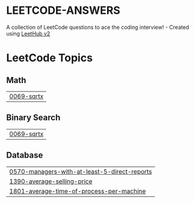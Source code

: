 # LEETCODE-ANSWERS
A collection of LeetCode questions to ace the coding interview! - Created using [LeetHub v2](https://github.com/arunbhardwaj/LeetHub-2.0)

<!---LeetCode Topics Start-->
# LeetCode Topics
## Math
|  |
| ------- |
| [0069-sqrtx](https://github.com/Mohammed-Nabeel-K/LEETCODE-ANSWERS/tree/master/0069-sqrtx) |
## Binary Search
|  |
| ------- |
| [0069-sqrtx](https://github.com/Mohammed-Nabeel-K/LEETCODE-ANSWERS/tree/master/0069-sqrtx) |
## Database
|  |
| ------- |
| [0570-managers-with-at-least-5-direct-reports](https://github.com/Mohammed-Nabeel-K/LEETCODE-ANSWERS/tree/master/0570-managers-with-at-least-5-direct-reports) |
| [1390-average-selling-price](https://github.com/Mohammed-Nabeel-K/LEETCODE-ANSWERS/tree/master/1390-average-selling-price) |
| [1801-average-time-of-process-per-machine](https://github.com/Mohammed-Nabeel-K/LEETCODE-ANSWERS/tree/master/1801-average-time-of-process-per-machine) |
<!---LeetCode Topics End-->